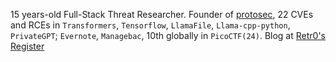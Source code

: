 15 years-old Full-Stack Threat Researcher. Founder of [protosec](https://protosec.ai), 22 CVEs and RCEs in `Transformers`, `Tensorflow`, `LlamaFile`, `Llama-cpp-python`, `PrivateGPT`; `Evernote`, `Managebac`, 10th globally in `PicoCTF(24)`. Blog at [Retr0's Register](https://0reg.dev)
